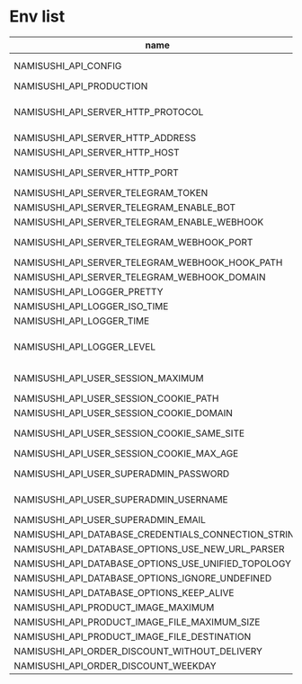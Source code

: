 # Env list

| name                                                 | description          | type            | valid                           |
|------------------------------------------------------|----------------------|-----------------|---------------------------------|
| NAMISUSHI_API_CONFIG                                 | Path to the yml file | string          |                                 |
| NAMISUSHI_API_PRODUCTION                             |                      | boolean         |                                 |
| NAMISUSHI_API_SERVER_HTTP_PROTOCOL                   |                      | string          | enum: <br />-http;<br />-https. |
| NAMISUSHI_API_SERVER_HTTP_ADDRESS                    |                      | string          |                                 |
| NAMISUSHI_API_SERVER_HTTP_HOST                       |                      | string          |                                 |
| NAMISUSHI_API_SERVER_HTTP_PORT                       |                      | integer         | Range: 1...65353                |
| NAMISUSHI_API_SERVER_TELEGRAM_TOKEN                  |                      | string          |                                 |
| NAMISUSHI_API_SERVER_TELEGRAM_ENABLE_BOT             |                      | boolean         |                                 |
| NAMISUSHI_API_SERVER_TELEGRAM_ENABLE_WEBHOOK         |                      | boolean         |                                 |
| NAMISUSHI_API_SERVER_TELEGRAM_WEBHOOK_PORT           |                      | integer         | Range: 1...65353                |
| NAMISUSHI_API_SERVER_TELEGRAM_WEBHOOK_HOOK_PATH      |                      | string          |                                 |
| NAMISUSHI_API_SERVER_TELEGRAM_WEBHOOK_DOMAIN         |                      | string          |                                 |
| NAMISUSHI_API_LOGGER_PRETTY                          |                      | boolean         |                                 |
| NAMISUSHI_API_LOGGER_ISO_TIME                        |                      | boolean         |                                 |
| NAMISUSHI_API_LOGGER_TIME                            |                      | boolean         |                                 |
| NAMISUSHI_API_LOGGER_LEVEL                           |                      | string          | enum: <br />-info;<br />-debug. |
| NAMISUSHI_API_USER_SESSION_MAXIMUM                   |                      | integer         | Range: 1...                     |
| NAMISUSHI_API_USER_SESSION_COOKIE_PATH               |                      | string          |                                 |
| NAMISUSHI_API_USER_SESSION_COOKIE_DOMAIN             |                      | string          |                                 |
| NAMISUSHI_API_USER_SESSION_COOKIE_SAME_SITE          |                      | string, boolean |                                 |
| NAMISUSHI_API_USER_SESSION_COOKIE_MAX_AGE            |                      | integer         |                                 |
| NAMISUSHI_API_USER_SUPERADMIN_PASSWORD               |                      | string          | Length: 6...1024                |
| NAMISUSHI_API_USER_SUPERADMIN_USERNAME               |                      | string          | Length: 1...24                  |
| NAMISUSHI_API_USER_SUPERADMIN_EMAIL                  |                      | string          |                                 |
| NAMISUSHI_API_DATABASE_CREDENTIALS_CONNECTION_STRING |                      | string          |                                 |
| NAMISUSHI_API_DATABASE_OPTIONS_USE_NEW_URL_PARSER    |                      | boolean         |                                 |
| NAMISUSHI_API_DATABASE_OPTIONS_USE_UNIFIED_TOPOLOGY  |                      | boolean         |                                 |
| NAMISUSHI_API_DATABASE_OPTIONS_IGNORE_UNDEFINED      |                      | boolean         |                                 |
| NAMISUSHI_API_DATABASE_OPTIONS_KEEP_ALIVE            |                      | boolean         |                                 |
| NAMISUSHI_API_PRODUCT_IMAGE_MAXIMUM                  |                      | integer         |                                 |
| NAMISUSHI_API_PRODUCT_IMAGE_FILE_MAXIMUM_SIZE        |                      | integer         |                                 |
| NAMISUSHI_API_PRODUCT_IMAGE_FILE_DESTINATION         |                      | string          |                                 |
| NAMISUSHI_API_ORDER_DISCOUNT_WITHOUT_DELIVERY        |                      | integer         |                                 |
| NAMISUSHI_API_ORDER_DISCOUNT_WEEKDAY                 |                      | integer         |                                 |
